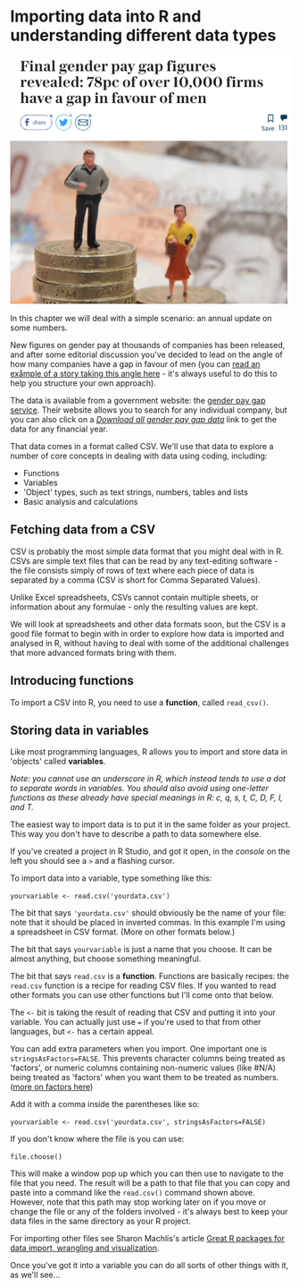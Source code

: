 # Importing data into R and understanding different data types

![This Telegraph story establishes the scale of the gender pay gap](images/genderpaygaptelegraph.png)

In this chapter we will deal with a simple scenario: an annual update on some numbers.

New figures on gender pay at thousands of companies has been released, and after some editorial discussion you've decided to lead on the angle of how many companies have a gap in favour of men (you can [read an exåmple of a story taking this angle here](https://www.telegraph.co.uk/business/2018/04/05/final-gender-pay-gap-figures-revealed78pc-10015-firms-have-gap/) - it's always useful to do this to help you structure your own approach).

The data is available from a government website: the [gender pay gap service](https://gender-pay-gap.service.gov.uk/). Their website allows you to search for any individual company, but you can also click on a *[Download all gender pay gap data](https://gender-pay-gap.service.gov.uk/viewing/download)* link to get the data for any financial year.

That data comes in a format called CSV. We'll use that data to explore a number of core concepts in dealing with data using coding, including:

* Functions
* Variables
* 'Object' types, such as text strings, numbers, tables and lists
* Basic analysis and calculations

## Fetching data from a CSV

CSV is probably the most simple data format that you might deal with in R. CSVs are simple text files that can be read by any text-editing software - the file consists simply of rows of text where each piece of data is separated by a comma (CSV is short for Comma Separated Values). 

Unlike Excel spreadsheets, CSVs cannot contain multiple sheets, or information about any formulae - only the resulting values are kept.

We will look at spreadsheets and other data formats soon, but the CSV is a good file format to begin with in order to explore how data is imported and analysed in R, without having to deal with some of the additional challenges that more advanced formats bring with them.

## Introducing functions

To import a CSV into R, you need to use a **function**, called `read_csv()`.


## Storing data in variables

Like most programming languages, R allows you to import and store data in 'objects' called **variables**.

*Note: you cannot use an underscore in R, which instead tends to use a dot to separate words in variables. You should also avoid using one-letter functions as these already have special meanings in R: c, q, s, t, C, D, F, I, and T.*

The easiest way to import data is to put it in the same folder as your project. This way you don't have to describe a path to data somewhere else.

If you've created a project in R Studio, and got it open, in the *console* on the left you should see a `>` and a flashing cursor.

To import data into a variable, type something like this:

`yourvariable <- read.csv('yourdata.csv')`

The bit that says `'yourdata.csv'` should obviously be the name of your file: note that it should be placed in inverted commas. In this example I'm using a spreadsheet in CSV format. (More on other formats below.)

The bit that says `yourvariable` is just a name that you choose. It can be almost anything, but choose something meaningful.

The bit that says `read.csv` is a **function**. Functions are basically recipes: the `read.csv` function is a recipe for reading CSV files. If you wanted to read other formats you can use other functions but I'll come onto that below.

The `<-` bit is taking the result of reading that CSV and putting it into your variable. You can actually just use `=` if you're used to that from other languages, but `<-` has a certain appeal.

You can add extra parameters when you import. One important one is `stringsAsFactors=FALSE`. This prevents character columns being treated as 'factors', or numeric columns containing non-numeric values (like #N/A) being treated as 'factors' when you want them to be treated as numbers. ([more on factors here](https://blog.exploratory.io/why-factor-is-one-of-the-most-amazing-things-in-r-e967fe27d292))

Add it with a comma inside the parentheses like so:

`yourvariable <- read.csv('yourdata.csv', stringsAsFactors=FALSE)`

If you don't know where the file is you can use:

`file.choose()`

This will make a window pop up which you can then use to navigate to the file that you need. The result will be a path to that file that you can copy and paste into a command like the `read.csv()` command shown above. However, note that this path may stop working later on if you move or change the file or any of the folders involved - it's always best to keep your data files in the same directory as your R project.

For importing other files see Sharon Machlis's article [Great R packages for data import, wrangling and visualization](http://www.computerworld.com/article/2921176/business-intelligence/great-r-packages-for-data-import-wrangling-visualization.html).

Once you've got it into a variable you can do all sorts of other things with it, as we'll see...
